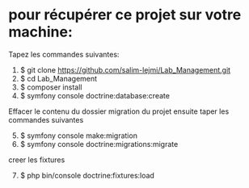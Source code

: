 # pour récupérer ce projet sur votre machine:

Tapez les commandes suivantes:

1. $ git clone https://github.com/salim-lejmi/Lab_Management.git
2. $ cd Lab_Management
3. $ composer install
4. $ symfony console doctrine:database:create

Effacer le contenu du dossier migration du projet ensuite taper les commandes suivantes

5. $ symfony console make:migration
6. $ symfony console doctrine:migrations:migrate

creer les fixtures

7. $ php bin/console doctrine:fixtures:load